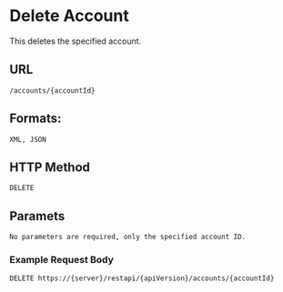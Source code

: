# Delete Account

This deletes the specified account.

## URL

    /accounts/{accountId}

## Formats:

    XML, JSON

## HTTP Method

    DELETE

## Paramets

    No parameters are required, only the specified account ID.

### Example Request Body

    DELETE https://{server}/restapi/{apiVersion}/accounts/{accountId}
